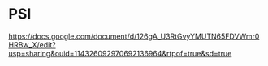 # PSI
https://docs.google.com/document/d/126gA_U3RtGvyYMUTN65FDVWmr0HRBw_X/edit?usp=sharing&ouid=114326092970692136964&rtpof=true&sd=true

